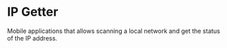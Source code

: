 # IP Getter

Mobile applications that allows scanning a local network and get the status of the IP address.
